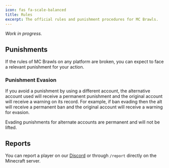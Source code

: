 ```yaml
---
icon: fas fa-scale-balanced
title: Rules
excerpt: The official rules and punishment procedures for MC Brawls.
---
```


*Work in progress.*

## Punishments

If the rules of MC Brawls on any platform are broken, you can expect to face a relevant punishment for your action.

### Punishment Evasion

If you avoid a punishment by using a different account, the alternative account used will receive a permanent punishment and the original account will receive a warning on its record. For example, if ban evading then the alt will receive a permanent ban and the original account will receive a warning for evasion.

Evading punishments for alternate accounts are permanent and will not be lifted.

## Reports

You can report a player on our [Discord](https://discord.mcbrawls.net) or through `/report` directly on the Minecraft server.
